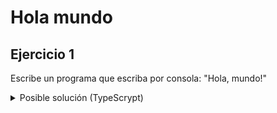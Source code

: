 # Hola mundo
## Ejercicio 1

Escribe un programa que escriba por consola: "Hola, mundo!"

<details>
<summary>Posible solución (TypeScrypt)</summary>

```typescript
console.log("Hola, mundo!")
```

</details>